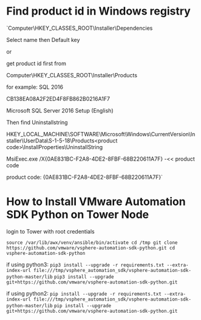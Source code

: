 # Find product id in Windows registry

`Computer\HKEY_CLASSES_ROOT\Installer\Dependencies

Select name then Default key

or

get product id first from

Computer\HKEY_CLASSES_ROOT\Installer\Products

for example: SQL 2016

CB138EA08A2F2ED4F8FB862B0216A1F7

Microsoft SQL Server 2016 Setup (English)

Then find Uninstallstring

HKEY_LOCAL_MACHINE\SOFTWARE\Microsoft\Windows\CurrentVersion\Installer\UserData\S-1-5-18\Products\<product code>\InstallProperties\UninstallString

MsiExec.exe /X{0AE831BC-F2A8-4DE2-8FBF-68B220611A7F}    -<< product code

product code: {0AE831BC-F2A8-4DE2-8FBF-68B220611A7F}`

# How to Install VMware Automation SDK Python on Tower Node

login to Tower with root credentials

`source /var/lib/awx/venv/ansible/bin/activate
cd /tmp
git clone https://github.com/vmware/vsphere-automation-sdk-python.git
cd vsphere-automation-sdk-python`

if using python3:
`pip3 install --upgrade -r requirements.txt --extra-index-url file:///tmp/vsphere_automation_sdk/vsphere-automation-sdk-python-master/lib`
`pip3 install --upgrade git+https://github.com/vmware/vsphere-automation-sdk-python.git`

if using python2:
`pip install --upgrade -r requirements.txt --extra-index-url file:///tmp/vsphere_automation_sdk/vsphere-automation-sdk-python-master/lib`
`pip install --upgrade git+https://github.com/vmware/vsphere-automation-sdk-python.git`



